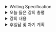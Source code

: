 <details>
<summary>Writing Specification</summary>
<div markdown="1">

>Date : 22.01.25
>
>강좌 분류 : Pytorch
>
>>강좌 번호 : 4
>>
>>제목 : AutoGrad & Optimizer
>
>>강좌 번호 : 5
>>
>>제목 : Dataset & Dataloader

</div>
</details>

<details>
<summary>오늘 들은 강의 총평</summary>
<div markdown="1">

강의가 전반적으로 실질적인 코딩에 관련되다보니 정리할 내용은 많지는 않다만,

중요도는 전혀 줄어들지 않아서 학습의 정리적인 측면에선 아쉬운 상황이다.

오늘 배운 내용 자동미분/최적화/데이터셋/데이터로더는 신경망을 구성함에 있어 중요한 내용이지만

Pytorch가 자동적으로 해주는 부분이 많아서, 그 요소별로 이해해야 도움이 되긴 한다.

사실, 자동적으로 해주니까 Pytorch를 쓰는 것이기도 하다.

</div>
</details>

<details>
<summary>강의 내용</summary>
<div markdown="1">

<details>
<summary>AutoGrad & Optimizer</summary>
<div markdown="1">

가장 작은 단위를 만들고, 그 단위를 재사용하여 또 다른 단위를 만들고, 이를 반복하는

OOP는 굉장히 많은 코드들이 활용하고 있다.

신경망의 깊이가 길어질수록 OOP의 활용은 더 중요할 것이다. ResNet뒤의 숫자가 신경망의 깊이 아니던가?...

Pytorch가 연구용으로 자주 쓰이는 이유는, 자동 미분 대신에 유저가 정의한 미분을 쓸 수도 있고,

동적 그래프 할당 방식으로 코딩도 자유로운 편이라 새로운 구조를 제안하기에 편해서 그런 것 같다.

</div>
</details>

<details>
<summary>Dataset & Dataloader</summary>
<div markdown="1">

그런 의미에서 Dataset 클래스를 만들고, dataloader를 만드는 강의는 조금 더 자세했으면 어땠을까 싶기도 하다.

데이터셋의 전처리 과정이 생각보다 많고 심오한 편이라, 코딩 기초만 다루는 Pytorch 강의에서 안 다룬 느낌인데

결국 이건 또 강의 외적으로 혼자 고민해야하는 문제인가..

일단 그래도 내용을 정리하면

Custom Dataset을 만들 때, 핵심은 Dataset 클래스를 상속받고

__init__이랑 __len__과 __getitem__을 선언해줘야한다.

__init__은 초기 클래스 내 변수들을 지정하고

__len__은 전체 데이터의 길이를 반환하고

__getitem__은 보통 index 값을 주었을때 그 index에 있는 데이터를 반환하는 함수를 구현한다.

모든 데이터 전처리를 데이터 생성 시점에 처리할 필요는 없다지만, 그렇게 안 해두면 보통 보기가 어렵던데..

유연한 사고가 필요하다지만, 어디에서 더 해야할 일이 있을지 궁금하긴 하다.

RGB 이미지 normalize를 할 때, Computer Vision 연구에서 대부분 쓰이는 RGB 평균값은 ImageNet으로 기억하는데

어떤 데이터셋의 평균값을 사용하는 것이 (관습적으로)굳어진 것으로 알고 있다.

(또는 Pretrained 모델을 쓰니까 그런 것일 수도 있고)

이 부분이 데이터 셋에 대한 표준화된 처리방법 제공이란 내용이지 않을까 싶다.

</div>
</details>


</div>
</details>

<details>
<summary>후일담 및 차기 계획</summary>
<div markdown="1">

gather... hook.... apply..... 요 3개빼고 과제는 얼추 한 거 같고.,.

부덕이... 부앵이.....

왜 이름을 이렇게 지었을까.... 전자는 이름이 부정적인 느낌이고 오른쪽은 부엉이 같음..

별개로 이런 코딩 강의에 대해서 학습 정리를 깔끔하게 할 수 있는 방법은 뭐가 있을까?

차기 계획

1. 6~7강 강의 듣고 과제 풀기

2. 기본과제 마무리 짓기

</div>
</details>
